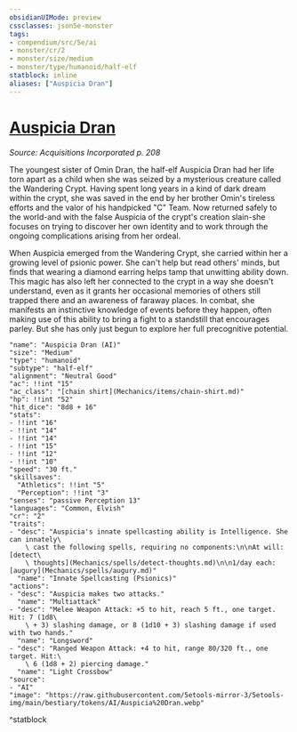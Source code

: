 ```yaml
---
obsidianUIMode: preview
cssclasses: json5e-monster
tags:
- compendium/src/5e/ai
- monster/cr/2
- monster/size/medium
- monster/type/humanoid/half-elf
statblock: inline
aliases: ["Auspicia Dran"]
---
```

# [Auspicia Dran](Mechanics\bestiary\npc/auspicia-dran-ai.md)
*Source: Acquisitions Incorporated p. 208*  

The youngest sister of Omin Dran, the half-elf Auspicia Dran had her life torn apart as a child when she was seized by a mysterious creature called the Wandering Crypt. Having spent long years in a kind of dark dream within the crypt, she was saved in the end by her brother Omin's tireless efforts and the valor of his handpicked "C" Team. Now returned safely to the world-and with the false Auspicia of the crypt's creation slain-she focuses on trying to discover her own identity and to work through the ongoing complications arising from her ordeal.

When Auspicia emerged from the Wandering Crypt, she carried within her a growing level of psionic power. She can't help but read others' minds, but finds that wearing a diamond earring helps tamp that unwitting ability down. This magic has also left her connected to the crypt in a way she doesn't understand, even as it grants her occasional memories of others still trapped there and an awareness of faraway places. In combat, she manifests an instinctive knowledge of events before they happen, often making use of this ability to bring a fight to a standstill that encourages parley. But she has only just begun to explore her full precognitive potential.

```statblock
"name": "Auspicia Dran (AI)"
"size": "Medium"
"type": "humanoid"
"subtype": "half-elf"
"alignment": "Neutral Good"
"ac": !!int "15"
"ac_class": "[chain shirt](Mechanics/items/chain-shirt.md)"
"hp": !!int "52"
"hit_dice": "8d8 + 16"
"stats":
- !!int "16"
- !!int "14"
- !!int "14"
- !!int "15"
- !!int "12"
- !!int "10"
"speed": "30 ft."
"skillsaves":
  "Athletics": !!int "5"
  "Perception": !!int "3"
"senses": "passive Perception 13"
"languages": "Common, Elvish"
"cr": "2"
"traits":
- "desc": "Auspicia's innate spellcasting ability is Intelligence. She can innately\
    \ cast the following spells, requiring no components:\n\nAt will: [detect\
    \ thoughts](Mechanics/spells/detect-thoughts.md)\n\n1/day each: [augury](Mechanics/spells/augury.md)"
  "name": "Innate Spellcasting (Psionics)"
"actions":
- "desc": "Auspicia makes two attacks."
  "name": "Multiattack"
- "desc": "Melee Weapon Attack: +5 to hit, reach 5 ft., one target. Hit: 7 (1d8\
    \ + 3) slashing damage, or 8 (1d10 + 3) slashing damage if used with two hands."
  "name": "Longsword"
- "desc": "Ranged Weapon Attack: +4 to hit, range 80/320 ft., one target. Hit:\
    \ 6 (1d8 + 2) piercing damage."
  "name": "Light Crossbow"
"source":
- "AI"
"image": "https://raw.githubusercontent.com/5etools-mirror-3/5etools-img/main/bestiary/tokens/AI/Auspicia%20Dran.webp"
```
^statblock